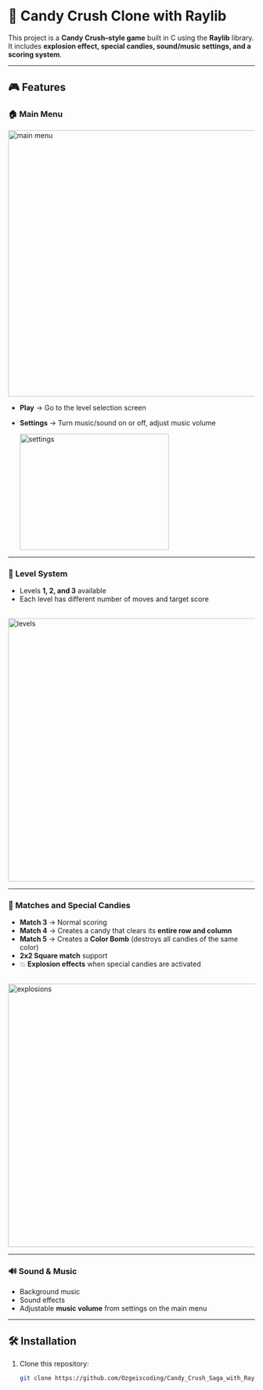 # 🍬 Candy Crush Clone with Raylib  

This project is a **Candy Crush–style game** built in C using the **Raylib** library.  
It includes **explosion effect, special candies, sound/music settings, and a scoring system**.  

---

## 🎮 Features  

### 🏠 Main Menu  
<img width="963" height="543" alt="main menu" src="https://github.com/user-attachments/assets/70f13ad0-55b2-4296-9fd8-9213317a580b" />  

- **Play** → Go to the level selection screen  
- **Settings** → Turn music/sound on or off, adjust music volume  

  <img width="304" height="237" alt="settings" src="https://github.com/user-attachments/assets/0e4d0559-419f-48ac-a0ea-18b412cbf476" />  

---

### 📌 Level System  
- Levels **1, 2, and 3** available  
- Each level has different number of moves and target score  

<br>  

<img width="958" height="537" alt="levels" src="https://github.com/user-attachments/assets/3b882b29-fd45-409f-a7bc-255855796b9d" />  

---

### 🍭 Matches and Special Candies  
- **Match 3** → Normal scoring  
- **Match 4** → Creates a candy that clears its **entire row and column**  
- **Match 5** → Creates a **Color Bomb** (destroys all candies of the same color)  
- **2x2 Square match** support  
- 💥 **Explosion effects** when special candies are activated  

<br>  

<img width="958" height="537" alt="explosions" src="https://github.com/user-attachments/assets/10e38244-941a-4f82-a4d0-c25aa2fb11d8" />  

---

### 🔊 Sound & Music  
- Background music  
- Sound effects  
- Adjustable **music volume** from settings on the main menu  

---

## 🛠️ Installation  

1. Clone this repository:  
   ```bash
   git clone https://github.com/Ozgeiscoding/Candy_Crush_Saga_with_Raylib.git
